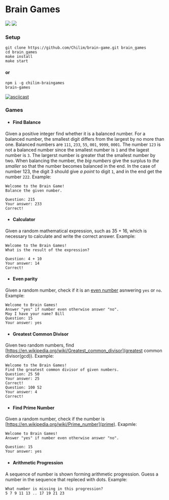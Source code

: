 # Brain Games

<a href="https://codeclimate.com/github/Chilim/project-lvl1-s128"><img src="https://codeclimate.com/github/Chilim/project-lvl1-s128/badges/gpa.svg" /></a> <a href="https://travis-ci.org/Chilim/project-lvl1-s128"><img src="https://travis-ci.org/Chilim/project-lvl1-s128.svg?branch=master" /></a>

### Setup
```
git clone https://github.com/Chilim/brain-game.git brain_games
cd brain_games
make install
make start

```

#### or

```
npm i -g chilim-braingames
brain-games

```
[![asciicast](https://asciinema.org/a/wrq5eoEqzpMcpK6Ju2ZjiAoKO.svg)](https://asciinema.org/a/wrq5eoEqzpMcpK6Ju2ZjiAoKO)

### Games 
* #### Find Balance 
Given a positive integer find whether it is a balanced number. For a balanced number, the smallest digit differs from the largest by no more than one. Balanced numbers are `111`, `233`, `55`, `001`, `9999`, `0001`. The number `123` is not a balanced number since the smallest number is `1` and the lagest number is `3`. The largerst number is greater that the smallest number by two. When balancing the number, the *big numbers* give the surplus to *the smaller* so that the number becomes balanced in the end. In the case of number 123, the digit 3 should give *a point* to digit `1`, and in the end get the number `222`. Example:

```
Welcome to the Brain Game!
Balance the given number.

Question: 215
Your answer: 233
Correct!
```

* ####  Calculator
Given a random mathematical expression, such as 35 + 16, which is necessary to calculate and write the correct answer. Example:

```
Welcome to the Brain Games!
What is the result of the expression?

Question: 4 + 10
Your answer: 14
Correct!
```


* #### Even parity
Given a random number, check if it is an [even number](https://en.wikipedia.org/wiki/Parity_(mathematics)) asnwering `yes` or `no`. Example: 

```
Welcome to Brain Games!
Answer "yes" if number even otherwise answer "no".
May I have your name? Bill
Question: 15
Your answer: yes
```
* #### Greatest Common Divisor
Given two random numbers, find [https://en.wikipedia.org/wiki/Greatest_common_divisor](greatest common divisor(gcd)). Example:

```
Welcome to the Brain Games!
Find the greatest common divisor of given numbers.
Question: 25 50
Your answer: 25
Correct!
Question: 100 52
Your answer: 4
Correct!
```

* #### Find Prime Number
Given a random number, check if the number is [https://en.wikipedia.org/wiki/Prime_number](prime). Exapmle:

```
Welcome to Brain Games!
Answer "yes" if number even otherwise answer "no".

Question: 15
Your answer: yes
```

* #### Arithmetic Progression
A sequence of number is shown forming arithmetic progression. Guess a number in the sequence that repleced with dots. Example:

```
What number is missing in this progression?
5 7 9 11 13 .. 17 19 21 23
```


